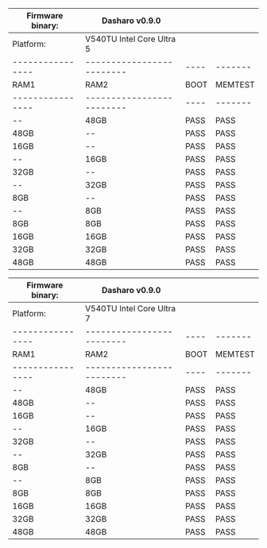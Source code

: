 | Firmware binary: | Dasharo v0.9.0            |      |         |
| ---------------- | ------------------------- | ---- | ------- |
| Platform:        | V540TU Intel Core Ultra 5 |      |         |
| ---------------- | ------------------------- | ---- | ------- |
| RAM1             | RAM2                      | BOOT | MEMTEST |
| ---------------- | ------------------------- | ---- | ------- |
| \--              | 48GB                      | PASS | PASS    |
| 48GB             | \--                       | PASS | PASS    |
| 16GB             | \--                       | PASS | PASS    |
| \--              | 16GB                      | PASS | PASS    |
| 32GB             | \--                       | PASS | PASS    |
| \--              | 32GB                      | PASS | PASS    |
| 8GB              | \--                       | PASS | PASS    |
| \--              | 8GB                       | PASS | PASS    |
| 8GB              | 8GB                       | PASS | PASS    |
| 16GB             | 16GB                      | PASS | PASS    |
| 32GB             | 32GB                      | PASS | PASS    |
| 48GB             | 48GB                      | PASS | PASS    |

| Firmware binary: | Dasharo v0.9.0            |      |         |
| ---------------- | ------------------------- | ---- | ------- |
| Platform:        | V540TU Intel Core Ultra 7 |      |         |
| ---------------- | ------------------------- | ---- | ------- |
| RAM1             | RAM2                      | BOOT | MEMTEST |
| ---------------- | ------------------------- | ---- | ------- |
| \--              | 48GB                      | PASS | PASS    |
| 48GB             | \--                       | PASS | PASS    |
| 16GB             | \--                       | PASS | PASS    |
| \--              | 16GB                      | PASS | PASS    |
| 32GB             | \--                       | PASS | PASS    |
| \--              | 32GB                      | PASS | PASS    |
| 8GB              | \--                       | PASS | PASS    |
| \--              | 8GB                       | PASS | PASS    |
| 8GB              | 8GB                       | PASS | PASS    |
| 16GB             | 16GB                      | PASS | PASS    |
| 32GB             | 32GB                      | PASS | PASS    |
| 48GB             | 48GB                      | PASS | PASS    |